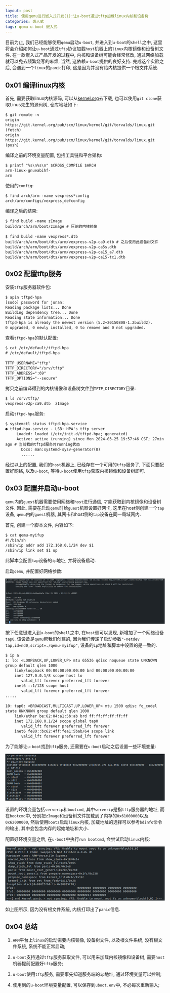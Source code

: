 ```yaml
---
layout: post
title: 使用qemu进行嵌入式开发(1):让u-boot通过tftp加载linux内核和设备树
categories: 嵌入式
tags: qemu u-boot 嵌入式
---
```


目前为止, 我们已经能够使用`qemu`启动`u-boot`, 并进入到`u-boot`的`shell`之中, 这里将会介绍如何让`u-boot`通过`tftp`协议加载`host`机器上的`linux`内核镜像和设备树文件. 在一款嵌入式产品开发的过程中, 内核和设备树可能会经常修改, 通过网络加载就可以免去频繁烧写的麻烦, 当然, 这依赖`u-boot`提供的良好支持. 完成这个实验之后, 会遇到一个`linux`的`panic`打印, 这是因为并没有给内核提供一个根文件系统.

## 0x01 编译linux内核

首先, 需要获取linux内核源码, 可以从[kernel.org](https://www.kernel.org/)去下载, 也可以使用`git clone`获取Linus先生的源码树, 仓库地址如下:

```shell
$ git remote -v
origin	https://git.kernel.org/pub/scm/linux/kernel/git/torvalds/linux.git (fetch)
origin	https://git.kernel.org/pub/scm/linux/kernel/git/torvalds/linux.git (push)
```

编译之前的环境变量配置, 包括工具链和平台架构:

```shell
$ printf "%s\n%s\n" $CROSS_COMPILE $ARCH
arm-linux-gnueabihf-
arm
```

使用的`config`:

```shell
$ find arch/arm -name vexpress*config
arch/arm/configs/vexpress_defconfig
```

编译之后的结果:

```shell
$ find build -name zImage
build/arch/arm/boot/zImage # 压缩的内核镜像

$ find build -name vexpress*.dtb
build/arch/arm/boot/dts/arm/vexpress-v2p-ca9.dtb # 之后使用此设备树文件
build/arch/arm/boot/dts/arm/vexpress-v2p-ca5s.dtb
build/arch/arm/boot/dts/arm/vexpress-v2p-ca15_a7.dtb
build/arch/arm/boot/dts/arm/vexpress-v2p-ca15-tc1.dtb
```

## 0x02 配置tftp服务

安装`tftp`服务器软件包:

```shell
$ apin tftpd-hpa
[sudo] password for junan: 
Reading package lists... Done
Building dependency tree... Done
Reading state information... Done
tftpd-hpa is already the newest version (5.2+20150808-1.2build2).
0 upgraded, 0 newly installed, 0 to remove and 0 not upgraded.
```

查看`tftpd-hpa`的默认配置:

```shell
$ cat /etc/default/tftpd-hpa 
# /etc/default/tftpd-hpa

TFTP_USERNAME="tftp"
TFTP_DIRECTORY="/srv/tftp"
TFTP_ADDRESS=":69"
TFTP_OPTIONS="--secure"
```

拷贝之前编译得到的内核镜像和设备树文件到`TFTP_DIRECTORY`目录:

```shell
$ ls /srv/tftp/
vexpress-v2p-ca9.dtb  zImage
```

启动`tftpd-hpa`服务:

```shell
$ systemctl status tftpd-hpa.service 
● tftpd-hpa.service - LSB: HPA's tftp server
     Loaded: loaded (/etc/init.d/tftpd-hpa; generated)
     Active: active (running) since Mon 2024-03-25 19:57:46 CST; 27min ago # 当前我的tftpd服务时running状态
       Docs: man:systemd-sysv-generator(8)
       ......
```

经过以上的配置, 我们的`host`机器上, 已经存在一个可用的`tftp`服务了, 下面只要配置好网络, 以及`u-boot`, 等待`u-boot`使用`tftp`获取内核镜像和设备树即可.

## 0x03 配置并启动u-boot

`qemu`内的`guest`机器需要使用网络和`host`进行通信, 才能获取到内核镜像和设备树文件. 因此, 需要在启动`qemu`时给`guest`机器设置好网卡, 这里在host侧创建一个`tap`设备, `qemu`内的`guest`机器, 其网卡和host侧的`tap`设备在同一局域网内.

首先, 创建一个脚本文件, 内容如下:

```shell
$ cat qemu-myifup 
#!/bin/sh
/sbin/ip addr add 172.168.0.1/24 dev $1
/sbin/ip link set $1 up
```

此脚本会配置`tap`设备的`ip`地址, 并将设备启动.

启动`qemu`, 并配置好网络参数:

![alt text](<../assets/img/posts/2024-03-25-使用qemu进行嵌入式开发2/1.png>)

按下任意键进入到`u-boot`的`shell`之中, 在`host`侧可以发现, 新增加了一个网络设备`tap0`. 该设备是`qemu`帮我们创建的, 因为我们传递了启动参数`"-netdev tap,id=nd0,script=./qemu-myifup"`, 设备的`ip`地址和脚本中设置的是一致的.

```shell
$ ip a
1: lo: <LOOPBACK,UP,LOWER_UP> mtu 65536 qdisc noqueue state UNKNOWN group default qlen 1000
    link/loopback 00:00:00:00:00:00 brd 00:00:00:00:00:00
    inet 127.0.0.1/8 scope host lo
       valid_lft forever preferred_lft forever
    inet6 ::1/128 scope host 
       valid_lft forever preferred_lft forever
.....

10: tap0: <BROADCAST,MULTICAST,UP,LOWER_UP> mtu 1500 qdisc fq_codel state UNKNOWN group default qlen 1000
    link/ether be:62:04:a1:5b:ab brd ff:ff:ff:ff:ff:ff
    inet 172.168.0.1/24 scope global tap0
       valid_lft forever preferred_lft forever
    inet6 fe80::bc62:4ff:fea1:5bab/64 scope link 
       valid_lft forever preferred_lft forever

```

为了能够让`u-boot`找到`tftp`服务, 还需要在`u-boot`启动之后设置一些环境变量:

![alt text](<../assets/img/posts/2024-03-25-使用qemu进行嵌入式开发2/3.png>)

设置的环境变量包括`serverip`和`bootcmd`, 其中`serverip`是指`tftp`服务器的地址, 而在`bootcmd`中, 分别把`zImage`和设备树文件加载到了内存的`0x61000000`以及`0x62000000`, 然后使用`bootz`启动`linux`内核, 加载地址的选择可以参考`bdinfo`命令的输出, 其中会包含内存的起始地址和大小.

配置好环境变量之后, 在`u-boot`中执行`run bootcmd`, 会尝试启动`linux`内核:

![alt text](<../assets/img/posts/2024-03-25-使用qemu进行嵌入式开发2/2.png>)

如上图所示, 因为没有根文件系统, 内核打印出了`panic`信息.

## 0x04 总结

1. `ARM`平台上`linux`的启动需要内核镜像, 设备树文件, 以及根文件系统, 没有根文件系统, 系统不能正常启动;

2. `u-boot`支持通过`tftp`服务获取文件, 可以用来加载内核镜像和设备树, 需要`host`机器提前配置好`tftp`服务;

3. `u-boot`使用`tftp`服务, 需要事先知道服务端的`ip`地址, 通过环境变量可以控制;

4. 使用到的`u-boot`环境变量配置, 可以保存到`uboot.env`中, 不必每次重新输入;